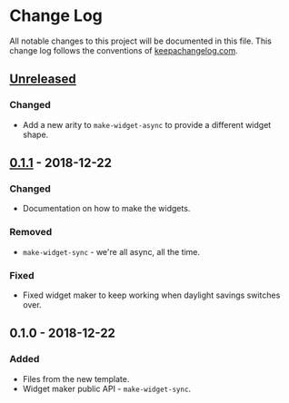 # Change Log
All notable changes to this project will be documented in this file. This change log follows the conventions of [keepachangelog.com](http://keepachangelog.com/).

## [Unreleased]
### Changed
- Add a new arity to `make-widget-async` to provide a different widget shape.

## [0.1.1] - 2018-12-22
### Changed
- Documentation on how to make the widgets.

### Removed
- `make-widget-sync` - we're all async, all the time.

### Fixed
- Fixed widget maker to keep working when daylight savings switches over.

## 0.1.0 - 2018-12-22
### Added
- Files from the new template.
- Widget maker public API - `make-widget-sync`.

[Unreleased]: https://github.com/your-name/cli-test/compare/0.1.1...HEAD
[0.1.1]: https://github.com/your-name/cli-test/compare/0.1.0...0.1.1
